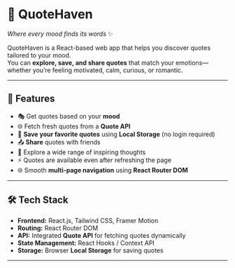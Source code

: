 # 🌟 QuoteHaven  
*Where every mood finds its words* ✨  

QuoteHaven is a React-based web app that helps you discover quotes tailored to your mood.  
You can **explore, save, and share quotes** that match your emotions—whether you’re feeling motivated, calm, curious, or romantic.  

---

## 🚀 Features
- 🎭 Get quotes based on your **mood**  
- 🌐 Fetch fresh quotes from a **Quote API**  
- 💾 **Save your favorite quotes** using **Local Storage** (no login required)  
- 📤 **Share** quotes with friends  
- 🔎 Explore a wide range of inspiring thoughts  
- ⚡ Quotes are available even after refreshing the page  
- 🌐 Smooth **multi-page navigation** using **React Router DOM**  

---

## 🛠️ Tech Stack
- **Frontend:** React.js, Tailwind CSS, Framer Motion  
- **Routing:** React Router DOM  
- **API:** Integrated **Quote API** for fetching quotes dynamically  
- **State Management:** React Hooks / Context API  
- **Storage:** Browser **Local Storage** for saving quotes  

---



